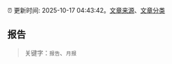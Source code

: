 :alarm_clock: 更新时间: 2025-10-17 04:43:42。[文章来源](/README.md)、[文章分类](/TAGS.md)

## 报告


> 关键字：`报告`、`月报`



